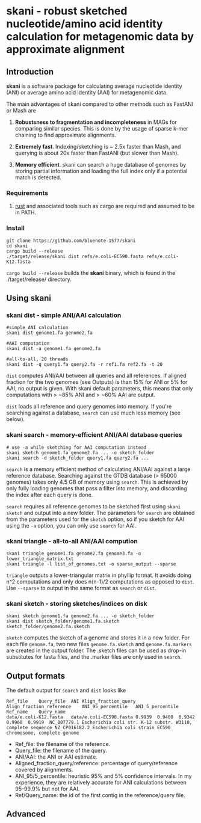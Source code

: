 # skani - robust sketched nucleotide/amino acid identity calculation for metagenomic data by approximate alignment

## Introduction

**skani** is a software package for calculating average nucleotide identity (ANI) or average amino acid identity (AAI) for metagenomic data.

The main advantages of skani compared to other methods such as FastANI or Mash are

1. **Robustsness to fragmentation and incompleteness** in MAGs for comparing similar species. This is done 
by the usage of sparse k-mer chaining to find approximate alignments. 

2. **Extremely fast**. Indexing/sketching is ~ 2.5x faster than Mash, and querying is about 20x faster than FastANI (but slower than Mash).

3. **Memory efficient**. skani can search a huge database of genomes by storing partial information and loading the full index only if a 
potential match is detected.


### Requirements

1. [rust](https://www.rust-lang.org/tools/install) and associated tools such as cargo are required and assumed to be in PATH.

### Install

```
git clone https://github.com/bluenote-1577/skani
cd skani
cargo build --release
./target/release/skani dist refs/e.coli-EC590.fasta refs/e.coli-K12.fasta
```

`cargo build --release` builds the **skani** binary, which is found in the ./target/release/ directory. 

## Using skani

### skani dist - simple ANI/AAI calculation

```
#simple ANI calculation
skani dist genome1.fa genome2.fa 

#AAI computation
skani dist -a genome1.fa genome2.fa 

#all-to-all, 20 threads
skani dist -q query1.fa query2.fa -r ref1.fa ref2.fa -t 20
```

`dist` computes ANI/AAI between all queries and all references. If aligned fraction for the two genomes (see Outputs) is
than 15% for ANI or 5% for AAI, no output is given. With skani default parameters, this means that only computations
with > ~85% ANI and > ~60% AAI are output. 

`dist` loads all reference and query genomes into memory. 
If you're searching against a database, `search` can use much less memory (see below). 

### skani search - memory-efficient ANI/AAI database queries

```
# use -a while sketching for AAI computation instead
skani sketch genome1.fa genome2.fa ... -o sketch_folder 
skani search -d sketch_folder query1.fa query2.fa ...
```
`search` is a memory efficient method of calculating ANI/AAI against a large reference database. Searching against
the GTDB database (> 65000 genomes) takes only 4.5 GB of memory using `search`. This is achieved by only
fully loading genomes that pass a filter into memory, and discarding the index after each query is done. 

`search` requires all reference genomes to be sketched first using `skani sketch` and output into a new folder. The parameters
for `search` are obtained from the parameters used for the `sketch` option, so if you sketch for AAI using the `-a` option, you
can only use `search` for AAI. 


### skani triangle - all-to-all ANI/AAI compution 
```
skani triangle genome1.fa genome2.fa genome3.fa -o lower_triangle_matrix.txt 
skani triangle -l list_of_genomes.txt -o sparse_output --sparse 
```

`triangle` outputs a lower-triangular matrix in phyllip format. 
It avoids doing n^2 computations and only does n(n-1)/2 computations as opposed to `dist`. 
Use `--sparse` to output in the same format as `search` or `dist`. 

### skani sketch - storing sketches/indices on disk
```
skani sketch genome1.fa genome2.fa ... -o sketch_folder 
skani dist sketch_folder/genome1.fa.sketch sketch_folder/genome2.fa.sketch
```

`sketch` computes the sketch of a genome and stores it in a new folder. For each file `genome.fa`, two new files `genome.fa.sketch` and `genome.fa.markers`
are created in the output folder. The .sketch files can be used as drop-in substitutes for fasta files, and the .marker files are only used
in `search`. 

## Output formats

The default output for `search` and `dist` looks like
```
Ref_file	Query_file	ANI	Align_fraction_query	Align_fraction_reference	ANI_95_percentile	ANI_5_percentile	Ref_name	Query_name
data/e.coli-K12.fasta	data/e.coli-EC590.fasta	0.9939	0.9400	0.9342	0.9960	0.9919	NC_007779.1 Escherichia coli str. K-12 substr. W3110, complete sequence	NZ_CP016182.2 Escherichia coli strain EC590 chromosome, complete genome
```
- Ref_file: the filename of the reference.
- Query_file: the filename of the query.
- ANI/AAI: the ANI or AAI estimate.
- Aligned_fraction_query/reference: percentage of query/reference covered by alignments.
- ANI_95/5_percentile: heuristic 95% and 5% confidence intervals. In my experience, they are relatively accurate for ANI calculations between 95-99.9% but not for AAI. 
- Ref/Query_name: the id of the first contig in the reference/query file.

## Advanced

